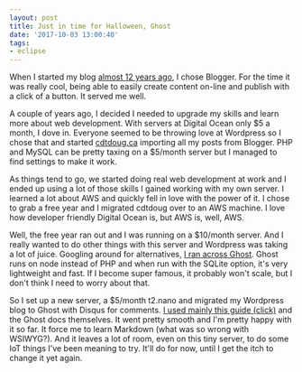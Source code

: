```yaml
---
layout: post
title: Just in time for Halloween, Ghost
date: '2017-10-03 13:00:40'
tags:
- eclipse
---
```


When I started my blog [almost 12 years ago](https://cdtdoug.ca/welcome-to-my-blog/), I chose Blogger. For the time it was really cool, being able to easily create content on-line and publish with a click of a button. It served me well.

A couple of years ago, I decided I needed to upgrade my skills and learn more about web development. With servers at Digital Ocean only $5 a month, I dove in. Everyone seemed to be throwing love at Wordpress so I chose that and started [cdtdoug.ca](https://cdtdoug.ca) importing all my posts from Blogger. PHP and MySQL can be pretty taxing on a $5/month server but I managed to find settings to make it work. 

As things tend to go, we started doing real web development at work and I ended up using a lot of those skills I gained working with my own server. I learned a lot about AWS and quickly fell in love with the power of it. I chose to grab a free year and I migrated cdtdoug over to an AWS machine. I love how developer friendly Digital Ocean is, but AWS is, well, AWS.

Well, the free year ran out and I was running on a $10/month server. And I really wanted to do other things with this server and Wordpress was taking a lot of juice. Googling around for alternatives, [I ran across Ghost](https://ghost.org). Ghost runs on node instead of PHP and when run with the SQLite option, it's very lightweight and fast. If I become super famous, it probably won't scale, but I don't think I need to worry about that.

So I set up a new server, a $5/month t2.nano and migrated my Wordpress blog to Ghost with Disqus for comments. [I used mainly this guide (click)](https://www.ghostforbeginners.com/migrating-your-wordpress-blog-to-ghost/) and the Ghost docs themselves. It went pretty smooth and I'm pretty happy with it so far. It force me to learn Markdown (what was so wrong with WSIWYG?). And it leaves a lot of room, even on this tiny server, to do some IoT things I've been meaning to try. It'll do for now, until I get the itch to change it yet again.